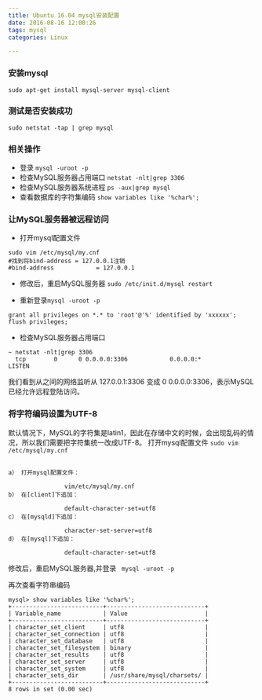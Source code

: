 ```yaml
---
title: Ubuntu 16.04 mysql安装配置
date: 2016-08-16 12:00:26
tags: mysql
categories: Linux

---
```


### 安装mysql
`sudo apt-get install mysql-server mysql-client`

### 测试是否安装成功
`sudo netstat -tap | grep mysql`

### 相关操作
- 登录 `mysql -uroot -p`
- 检查MySQL服务器占用端口 `netstat -nlt|grep 3306`
- 检查MySQL服务器系统进程 `ps -aux|grep mysql`
- 查看数据库的字符集编码 `show variables like '%char%';`

### 让MySQL服务器被远程访问
- 打开mysql配置文件
```
sudo vim /etc/mysql/my.cnf
#找到将bind-address = 127.0.0.1注销​
#bind-address            = 127.0.0.1
```

- 修改后，重启MySQL服务器
`sudo /etc/init.d/mysql restart`

- 重新登录`mysql -uroot -p`
```
grant all privileges on *.* to 'root'@'%' identified by 'xxxxxx';
flush privileges;
```
- 检查MySQL服务器占用端口
```
~ netstat -nlt|grep 3306
  tcp        0      0 0.0.0.0:3306            0.0.0.0:*               LISTEN
```
我们看到从之间的网络监听从 127.0.0.1:3306 变成 0 0.0.0.0:3306，表示MySQL已经允许远程登陆访问。

### 将字符编码设置为UTF-8
默认情况下，MySQL的字符集是latin1，因此在存储中文的时候，会出现乱码的情况，所以我们需要把字符集统一改成UTF-8。
打开mysql配置文件
`sudo vim /etc/mysql/my.cnf`

```

a） 打开mysql配置文件：

                vim/etc/mysql/my.cnf
b） 在[client]下追加：

                default-character-set=utf8
c） 在[mysqld]下追加：

                character-set-server=utf8
d） 在[mysql]下追加：

                default-character-set=utf8
```
修改后，重启MySQL服务器,并登录
` mysql -uroot -p`

再次查看字符串编码
```
mysql> show variables like '%char%';
+--------------------------+----------------------------+
| Variable_name            | Value                      |
+--------------------------+----------------------------+
| character_set_client     | utf8                       |
| character_set_connection | utf8                       |
| character_set_database   | utf8                       |
| character_set_filesystem | binary                     |
| character_set_results    | utf8                       |
| character_set_server     | utf8                       |
| character_set_system     | utf8                       |
| character_sets_dir       | /usr/share/mysql/charsets/ |
+--------------------------+----------------------------+
8 rows in set (0.00 sec)
```
